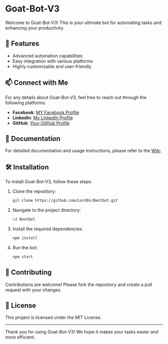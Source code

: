 
# Goat-Bot-V3

Welcome to Goat-Bot-V3! This is your ultimate bot for automating tasks and enhancing your productivity.

## 🚀 Features
- Advanced automation capabilities
- Easy integration with various platforms
- Highly customizable and user-friendly

## 📫 Connect with Me
For any details about Goat-Bot-V3, feel free to reach out through the following platforms:
- **Facebook**: [MY Facebook Profile](https://www.facebook.com/lordjaydenSmith.1)
- **LinkedIn**: [My LinkedIn Profile](https://www.linkedin.com/in/jaydenSmith)
- **GitHub**: [Your GitHub Profile](https://github.com/Lord9s)

## 📖 Documentation
For detailed documentation and usage instructions, please refer to the [Wiki](https://github.com/Lord9s/Bestbot/wiki).

## 🛠 Installation
To install Goat-Bot-V3, follow these steps:
1. Clone the repository:
   ```bash
   git clone https://github.com/Lord9s/Bestbot.git
   ```
2. Navigate to the project directory:
   ```bash
   cd Bestbot
   ```
3. Install the required dependencies:
   ```bash
   npm install
   ```
4. Run the bot:
   ```bash
   npm start
   ```

## 🤝 Contributing
Contributions are welcome! Please fork the repository and create a pull request with your changes.

## 📜 License
This project is licensed under the MIT License.

---

Thank you for using Goat-Bot-V3! We hope it makes your tasks easier and more efficient.
```
